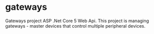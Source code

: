 # gateways
Gateways project ASP .Net Core 5 Web Api. This project is managing gateways - master devices that control multiple peripheral devices. 
